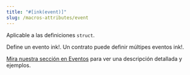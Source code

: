 ```yaml
---
title: "#[ink(event)]"
slug: /macros-attributes/event
---
```


Aplicable a las definiciones `struct`.

Define un evento ink!. Un contrato puede definir múltipes eventos ink!.


[Mira nuestra sección en Eventos](/basics/events) para ver una descripción detallada y ejemplos.
